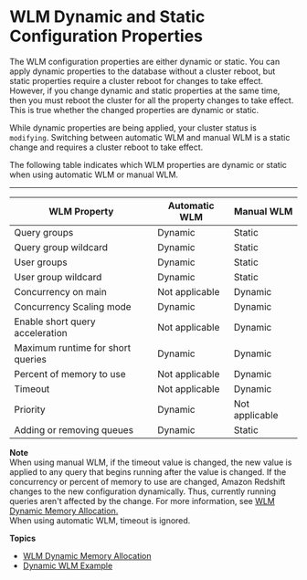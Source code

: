 # WLM Dynamic and Static Configuration Properties<a name="cm-c-wlm-dynamic-properties"></a>

The WLM configuration properties are either dynamic or static\. You can apply dynamic properties to the database without a cluster reboot, but static properties require a cluster reboot for changes to take effect\. However, if you change dynamic and static properties at the same time, then you must reboot the cluster for all the property changes to take effect\. This is true whether the changed properties are dynamic or static\. 

While dynamic properties are being applied, your cluster status is `modifying`\. Switching between automatic WLM and manual WLM is a static change and requires a cluster reboot to take effect\.

The following table indicates which WLM properties are dynamic or static when using automatic WLM or manual WLM\.


****  

| WLM Property | Automatic WLM | Manual WLM | 
| --- | --- | --- | 
| Query groups | Dynamic | Static | 
| Query group wildcard | Dynamic | Static | 
| User groups | Dynamic | Static | 
| User group wildcard | Dynamic | Static | 
| Concurrency on main | Not applicable | Dynamic | 
| Concurrency Scaling mode | Dynamic | Dynamic | 
| Enable short query acceleration | Not applicable | Dynamic | 
| Maximum runtime for short queries | Dynamic | Dynamic | 
| Percent of memory to use | Not applicable | Dynamic | 
| Timeout | Not applicable | Dynamic | 
| Priority | Dynamic | Not applicable | 
| Adding or removing queues | Dynamic  | Static | 

**Note**  
When using manual WLM, if the timeout value is changed, the new value is applied to any query that begins running after the value is changed\. If the concurrency or percent of memory to use are changed, Amazon Redshift changes to the new configuration dynamically\. Thus, currently running queries aren't affected by the change\. For more information, see [WLM Dynamic Memory Allocation\.](https://docs.aws.amazon.com/redshift/latest/dg/cm-c-wlm-dynamic-memory-allocation.html)  
When using automatic WLM, timeout is ignored\.

**Topics**
+ [WLM Dynamic Memory Allocation](cm-c-wlm-dynamic-memory-allocation.md)
+ [Dynamic WLM Example](cm-c-wlm-dynamic-example.md)